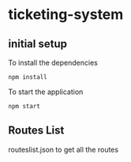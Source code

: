# ticketing-system

<h2>initial setup</h2>

To install the dependencies

<code>npm install</code>

To start the application 

<code>npm start</code>

<h2>Routes List</h2>

routeslist.json to get all the routes

